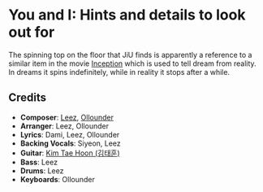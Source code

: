 # You and I: Hints and details to look out for

The spinning top on the floor that JiU finds is apparently a reference to a similar item in the movie [Inception](https://www.imdb.com/title/tt1375666/)
which is used to tell dream from reality. In dreams it spins indefinitely, while in reality it stops after a while.

## Credits

* **Composer**: [Leez](https://www.discogs.com/artist/6450670-Leez-2), [Ollounder](https://www.discogs.com/artist/6450665-Ollounder)
* **Arranger**: Leez, Ollounder
* **Lyrics**: Dami, Leez, Ollounder
* **Backing Vocals**: Siyeon, Leez
* **Guitar**: [Kim Tae Hoon (김태훈)](https://www.discogs.com/artist/6450661-%EA%B9%80%ED%83%9C%ED%9B%88)
* **Bass**: Leez
* **Drums**: Leez
* **Keyboards**: Ollounder
